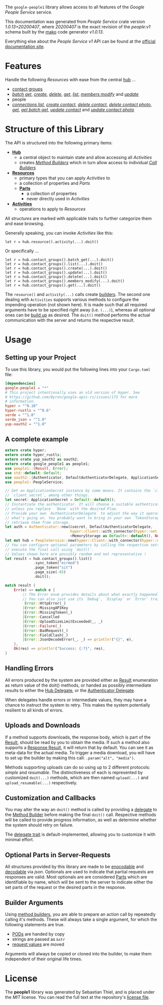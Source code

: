 <!---
DO NOT EDIT !
This file was generated automatically from 'src/mako/api/README.md.mako'
DO NOT EDIT !
-->
The `google-people1` library allows access to all features of the *Google People Service* service.

This documentation was generated from *People Service* crate version *1.0.13+20200407*, where *20200407* is the exact revision of the *people:v1* schema built by the [mako](http://www.makotemplates.org/) code generator *v1.0.13*.

Everything else about the *People Service* *v1* API can be found at the
[official documentation site](https://developers.google.com/people/).
# Features

Handle the following *Resources* with ease from the central [hub](https://docs.rs/google-people1/1.0.13+20200407/google_people1/struct.PeopleService.html) ... 

* [contact groups](https://docs.rs/google-people1/1.0.13+20200407/google_people1/struct.ContactGroup.html)
 * [*batch get*](https://docs.rs/google-people1/1.0.13+20200407/google_people1/struct.ContactGroupBatchGetCall.html), [*create*](https://docs.rs/google-people1/1.0.13+20200407/google_people1/struct.ContactGroupCreateCall.html), [*delete*](https://docs.rs/google-people1/1.0.13+20200407/google_people1/struct.ContactGroupDeleteCall.html), [*get*](https://docs.rs/google-people1/1.0.13+20200407/google_people1/struct.ContactGroupGetCall.html), [*list*](https://docs.rs/google-people1/1.0.13+20200407/google_people1/struct.ContactGroupListCall.html), [*members modify*](https://docs.rs/google-people1/1.0.13+20200407/google_people1/struct.ContactGroupMemberModifyCall.html) and [*update*](https://docs.rs/google-people1/1.0.13+20200407/google_people1/struct.ContactGroupUpdateCall.html)
* people
 * [*connections list*](https://docs.rs/google-people1/1.0.13+20200407/google_people1/struct.PeopleConnectionListCall.html), [*create contact*](https://docs.rs/google-people1/1.0.13+20200407/google_people1/struct.PeopleCreateContactCall.html), [*delete contact*](https://docs.rs/google-people1/1.0.13+20200407/google_people1/struct.PeopleDeleteContactCall.html), [*delete contact photo*](https://docs.rs/google-people1/1.0.13+20200407/google_people1/struct.PeopleDeleteContactPhotoCall.html), [*get*](https://docs.rs/google-people1/1.0.13+20200407/google_people1/struct.PeopleGetCall.html), [*get batch get*](https://docs.rs/google-people1/1.0.13+20200407/google_people1/struct.PeopleGetBatchGetCall.html), [*update contact*](https://docs.rs/google-people1/1.0.13+20200407/google_people1/struct.PeopleUpdateContactCall.html) and [*update contact photo*](https://docs.rs/google-people1/1.0.13+20200407/google_people1/struct.PeopleUpdateContactPhotoCall.html)




# Structure of this Library

The API is structured into the following primary items:

* **[Hub](https://docs.rs/google-people1/1.0.13+20200407/google_people1/struct.PeopleService.html)**
    * a central object to maintain state and allow accessing all *Activities*
    * creates [*Method Builders*](https://docs.rs/google-people1/1.0.13+20200407/google_people1/trait.MethodsBuilder.html) which in turn
      allow access to individual [*Call Builders*](https://docs.rs/google-people1/1.0.13+20200407/google_people1/trait.CallBuilder.html)
* **[Resources](https://docs.rs/google-people1/1.0.13+20200407/google_people1/trait.Resource.html)**
    * primary types that you can apply *Activities* to
    * a collection of properties and *Parts*
    * **[Parts](https://docs.rs/google-people1/1.0.13+20200407/google_people1/trait.Part.html)**
        * a collection of properties
        * never directly used in *Activities*
* **[Activities](https://docs.rs/google-people1/1.0.13+20200407/google_people1/trait.CallBuilder.html)**
    * operations to apply to *Resources*

All *structures* are marked with applicable traits to further categorize them and ease browsing.

Generally speaking, you can invoke *Activities* like this:

```Rust,ignore
let r = hub.resource().activity(...).doit()
```

Or specifically ...

```ignore
let r = hub.contact_groups().batch_get(...).doit()
let r = hub.contact_groups().list(...).doit()
let r = hub.contact_groups().create(...).doit()
let r = hub.contact_groups().update(...).doit()
let r = hub.contact_groups().delete(...).doit()
let r = hub.contact_groups().members_modify(...).doit()
let r = hub.contact_groups().get(...).doit()
```

The `resource()` and `activity(...)` calls create [builders][builder-pattern]. The second one dealing with `Activities` 
supports various methods to configure the impending operation (not shown here). It is made such that all required arguments have to be 
specified right away (i.e. `(...)`), whereas all optional ones can be [build up][builder-pattern] as desired.
The `doit()` method performs the actual communication with the server and returns the respective result.

# Usage

## Setting up your Project

To use this library, you would put the following lines into your `Cargo.toml` file:

```toml
[dependencies]
google-people1 = "*"
# This project intentionally uses an old version of Hyper. See
# https://github.com/Byron/google-apis-rs/issues/173 for more
# information.
hyper = "^0.10"
hyper-rustls = "^0.6"
serde = "^1.0"
serde_json = "^1.0"
yup-oauth2 = "^1.0"
```

## A complete example

```Rust
extern crate hyper;
extern crate hyper_rustls;
extern crate yup_oauth2 as oauth2;
extern crate google_people1 as people1;
use people1::{Result, Error};
use std::default::Default;
use oauth2::{Authenticator, DefaultAuthenticatorDelegate, ApplicationSecret, MemoryStorage};
use people1::PeopleService;

// Get an ApplicationSecret instance by some means. It contains the `client_id` and 
// `client_secret`, among other things.
let secret: ApplicationSecret = Default::default();
// Instantiate the authenticator. It will choose a suitable authentication flow for you, 
// unless you replace  `None` with the desired Flow.
// Provide your own `AuthenticatorDelegate` to adjust the way it operates and get feedback about 
// what's going on. You probably want to bring in your own `TokenStorage` to persist tokens and
// retrieve them from storage.
let auth = Authenticator::new(&secret, DefaultAuthenticatorDelegate,
                              hyper::Client::with_connector(hyper::net::HttpsConnector::new(hyper_rustls::TlsClient::new())),
                              <MemoryStorage as Default>::default(), None);
let mut hub = PeopleService::new(hyper::Client::with_connector(hyper::net::HttpsConnector::new(hyper_rustls::TlsClient::new())), auth);
// You can configure optional parameters by calling the respective setters at will, and
// execute the final call using `doit()`.
// Values shown here are possibly random and not representative !
let result = hub.contact_groups().list()
             .sync_token("eirmod")
             .page_token("sit")
             .page_size(-65)
             .doit();

match result {
    Err(e) => match e {
        // The Error enum provides details about what exactly happened.
        // You can also just use its `Debug`, `Display` or `Error` traits
         Error::HttpError(_)
        |Error::MissingAPIKey
        |Error::MissingToken(_)
        |Error::Cancelled
        |Error::UploadSizeLimitExceeded(_, _)
        |Error::Failure(_)
        |Error::BadRequest(_)
        |Error::FieldClash(_)
        |Error::JsonDecodeError(_, _) => println!("{}", e),
    },
    Ok(res) => println!("Success: {:?}", res),
}

```
## Handling Errors

All errors produced by the system are provided either as [Result](https://docs.rs/google-people1/1.0.13+20200407/google_people1/enum.Result.html) enumeration as return value of 
the doit() methods, or handed as possibly intermediate results to either the 
[Hub Delegate](https://docs.rs/google-people1/1.0.13+20200407/google_people1/trait.Delegate.html), or the [Authenticator Delegate](https://docs.rs/yup-oauth2/*/yup_oauth2/trait.AuthenticatorDelegate.html).

When delegates handle errors or intermediate values, they may have a chance to instruct the system to retry. This 
makes the system potentially resilient to all kinds of errors.

## Uploads and Downloads
If a method supports downloads, the response body, which is part of the [Result](https://docs.rs/google-people1/1.0.13+20200407/google_people1/enum.Result.html), should be
read by you to obtain the media.
If such a method also supports a [Response Result](https://docs.rs/google-people1/1.0.13+20200407/google_people1/trait.ResponseResult.html), it will return that by default.
You can see it as meta-data for the actual media. To trigger a media download, you will have to set up the builder by making
this call: `.param("alt", "media")`.

Methods supporting uploads can do so using up to 2 different protocols: 
*simple* and *resumable*. The distinctiveness of each is represented by customized 
`doit(...)` methods, which are then named `upload(...)` and `upload_resumable(...)` respectively.

## Customization and Callbacks

You may alter the way an `doit()` method is called by providing a [delegate](https://docs.rs/google-people1/1.0.13+20200407/google_people1/trait.Delegate.html) to the 
[Method Builder](https://docs.rs/google-people1/1.0.13+20200407/google_people1/trait.CallBuilder.html) before making the final `doit()` call. 
Respective methods will be called to provide progress information, as well as determine whether the system should 
retry on failure.

The [delegate trait](https://docs.rs/google-people1/1.0.13+20200407/google_people1/trait.Delegate.html) is default-implemented, allowing you to customize it with minimal effort.

## Optional Parts in Server-Requests

All structures provided by this library are made to be [enocodable](https://docs.rs/google-people1/1.0.13+20200407/google_people1/trait.RequestValue.html) and 
[decodable](https://docs.rs/google-people1/1.0.13+20200407/google_people1/trait.ResponseResult.html) via *json*. Optionals are used to indicate that partial requests are responses 
are valid.
Most optionals are are considered [Parts](https://docs.rs/google-people1/1.0.13+20200407/google_people1/trait.Part.html) which are identifiable by name, which will be sent to 
the server to indicate either the set parts of the request or the desired parts in the response.

## Builder Arguments

Using [method builders](https://docs.rs/google-people1/1.0.13+20200407/google_people1/trait.CallBuilder.html), you are able to prepare an action call by repeatedly calling it's methods.
These will always take a single argument, for which the following statements are true.

* [PODs][wiki-pod] are handed by copy
* strings are passed as `&str`
* [request values](https://docs.rs/google-people1/1.0.13+20200407/google_people1/trait.RequestValue.html) are moved

Arguments will always be copied or cloned into the builder, to make them independent of their original life times.

[wiki-pod]: http://en.wikipedia.org/wiki/Plain_old_data_structure
[builder-pattern]: http://en.wikipedia.org/wiki/Builder_pattern
[google-go-api]: https://github.com/google/google-api-go-client

# License
The **people1** library was generated by Sebastian Thiel, and is placed 
under the *MIT* license.
You can read the full text at the repository's [license file][repo-license].

[repo-license]: https://github.com/Byron/google-apis-rsblob/master/LICENSE.md
